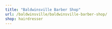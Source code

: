 ```yaml
---
title: "Baldwinsville Barber Shop"
url: /baldwinsville/baldwinsville-barber-shop/
shop: hairdresser
---
```

